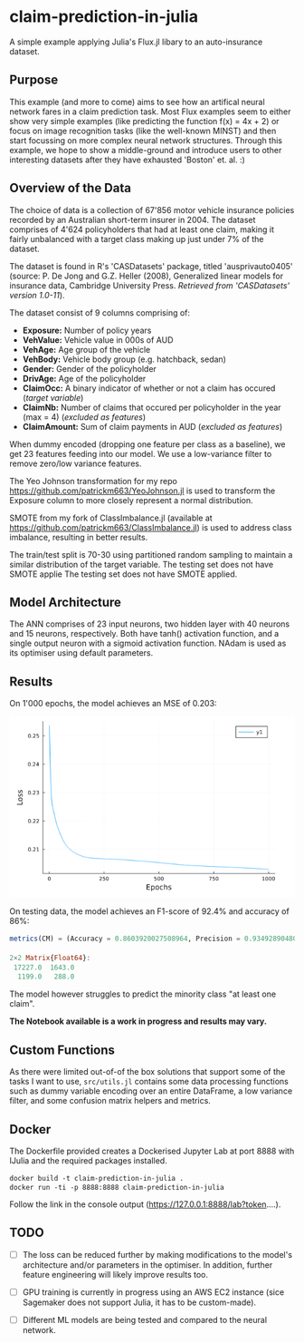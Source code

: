 # claim-prediction-in-julia
A simple example applying Julia's Flux.jl libary to an auto-insurance dataset.

## Purpose
This example (and more to come) aims to see how an artifical neural network fares in a claim prediction task. Most Flux examples seem to either show very simple examples (like predicting the function f(x) = 4x + 2) or focus on image recognition tasks (like the well-known MINST) and then start focussing on more complex neural network structures. Through this example, we hope to show a middle-ground and introduce users to other interesting datasets after they have exhausted 'Boston' et. al. :)

## Overview of the Data
The choice of data is a collection of 67'856 motor vehicle insurance policies recorded by an Australian short-term insurer in 2004. The dataset comprises of 4'624 policyholders that had at least one claim, making it fairly unbalanced with a target class making up just under 7% of the dataset.

The dataset is found in R's 'CASDatasets' package, titled 'ausprivauto0405' (source: P. De Jong and G.Z. Heller (2008), Generalized linear models for insurance data, Cambridge University Press. _Retrieved from 'CASDatasets' version 1.0-11_). 

The dataset consist of 9 columns comprising of:
- **Exposure:** Number of policy years
- **VehValue:** Vehicle value in 000s of AUD
- **VehAge:** Age group of the vehicle
- **VehBody:** Vehicle body group (e.g. hatchback, sedan)
- **Gender:** Gender of the policyholder
- **DrivAge:** Age of the policyholder
- **ClaimOcc:** A binary indicator of whether or not a claim has occured (_target variable_)
- **ClaimNb:** Number of claims that occured per policyholder in the year (max = 4) (_excluded as features_)
- **ClaimAmount:** Sum of claim payments in AUD (_excluded as features_)

When dummy encoded (dropping one feature per class as a baseline), we get 23 features feeding into our model. We use a low-variance filter to remove zero/low variance features.

The Yeo Johnson transformation for my repo https://github.com/patrickm663/YeoJohnson.jl is used to transform the Exposure column to more closely represent a normal distribution. 

SMOTE from my fork of ClassImbalance.jl (available at https://github.com/patrickm663/ClassImbalance.jl) is used to address class imbalance, resulting in better results. 

The train/test split is 70-30 using partitioned random sampling to maintain a similar distribution of the target variable. The testing set does not have SMOTE applie The testing set does not have SMOTE applied.

## Model Architecture
The ANN comprises of 23 input neurons, two hidden layer with 40 neurons and 15 neurons, respectively. Both have tanh() activation function, and a single output neuron with a sigmoid activation function. NAdam is used as its optimiser using default parameters.

## Results
On 1'000 epochs, the model achieves an MSE of 0.203:

![MSE vs Epochs on Training Data](./images/training_graph.png)

On testing data, the model achieves an F1-score of 92.4% and accuracy of 86%:

```julia
metrics(CM) = (Accuracy = 0.8603920027508964, Precision = 0.9349289048084228, Recall = 0.91293057763646, F1_Score = 0.9237987987987988)

2×2 Matrix{Float64}:
 17227.0  1643.0
  1199.0   288.0
```

The model however struggles to predict the minority class "at least one claim".

**The Notebook available is a work in progress and results may vary.**

## Custom Functions
As there were limited out-of-of the box solutions that support some of the tasks I want to use, `src/utils.jl` contains some data processing functions such as dummy variable encoding over an entire DataFrame, a low variance filter, and some confusion matrix helpers and metrics.

## Docker
The Dockerfile provided creates a Dockerised Jupyter Lab at port 8888 with IJulia and the required packages installed.

```
docker build -t claim-prediction-in-julia .
docker run -ti -p 8888:8888 claim-prediction-in-julia
```
Follow the link in the console output (https://127.0.0.1:8888/lab?token....).

## TODO
- [ ] The loss can be reduced further by making modifications to the model's architecture and/or parameters in the optimiser. In addition, further feature engineering will likely improve results too.

- [ ] GPU training is currently in progress using an AWS EC2 instance (sice Sagemaker does not support Julia, it has to be custom-made).

- [ ] Different ML models are being tested and compared to the neural network.
